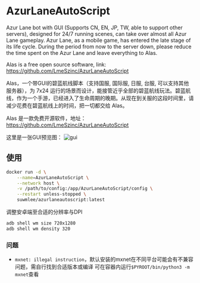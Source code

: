 AzurLaneAutoScript
=====

Azur Lane bot with GUI (Supports CN, EN, JP, TW, able to support other servers), designed for 24/7 running scenes, can take over almost all Azur Lane gameplay. Azur Lane, as a mobile game, has entered the late stage of its life cycle. During the period from now to the server down, please reduce the time spent on the Azur Lane and leave everything to Alas.

Alas is a free open source software, link: https://github.com/LmeSzinc/AzurLaneAutoScript

Alas，一个带GUI的碧蓝航线脚本（支持国服, 国际服, 日服, 台服, 可以支持其他服务器），为 7x24 运行的场景而设计，能接管近乎全部的碧蓝航线玩法。碧蓝航线，作为一个手游，已经进入了生命周期的晚期。从现在到关服的这段时间里，请减少花费在碧蓝航线上的时间，把一切都交给 Alas。

Alas 是一款免费开源软件，地址：https://github.com/LmeSzinc/AzurLaneAutoScript


这里是一张GUI预览图：
![gui](https://raw.githubusercontent.com/LmeSzinc/AzurLaneAutoScript/master/doc/README.assets/gui.png)


## 使用

```sh
docker run -d \
    --name=AzurLaneAutoScript \
    --network host \
    -v /path/to/config:/app/AzurLaneAutoScript/config \
    --restart unless-stopped \
    suwmlee/azurlaneautoscript:latest
```

调整安卓端至合适的分辨率与DPI
```sh
adb shell wm size 720x1280
adb shell wm density 320
```

### 问题

- `mxnet: illegal instruction`，默认安装的mxnet在不同平台可能会有不兼容问题，需自行找到合适版本或编译
    可在容器内运行`$PYROOT/bin/python3 -m mxnet`查看
